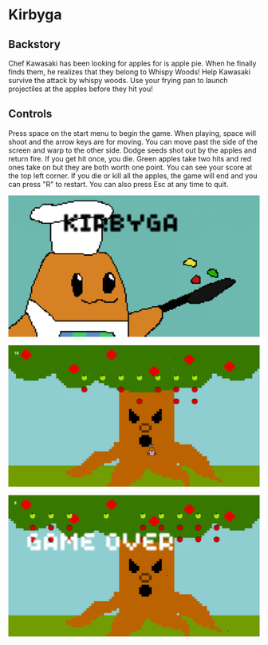 # Kirbyga

## Backstory

Chef Kawasaki has been looking for apples for is apple pie. When he finally finds them, he realizes that they belong to Whispy Woods! Help Kawasaki survive the attack by whispy woods. Use your frying pan to launch projectiles at the apples before they hit you!

## Controls

Press space on the start menu to begin the game. When playing, space will shoot and the arrow keys are for moving. You can move past the side of the screen and warp to the other side. Dodge seeds shot out by the apples and return fire. If you get hit once, you die. Green apples take two hits and red ones take on but they are both worth one point. You can see your score at the top left corner. If you die or kill all the apples, the game will end and you can press "R" to restart. You can also press Esc at any time to quit.

![alt text](https://raw.githubusercontent.com/MunchaKoopa47/Space-War/master/assets/Untitled.png "Logo Title Text 1")

![alt text](https://raw.githubusercontent.com/MunchaKoopa47/Space-War/master/playing.png "Logo Title Text 1")

![alt text](https://raw.githubusercontent.com/MunchaKoopa47/Space-War/master/credits.png "Logo Title Text 1")
